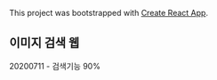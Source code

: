 This project was bootstrapped with [Create React App](https://github.com/facebook/create-react-app).

## 이미지 검색 웹

20200711 - 검색기능 90%
